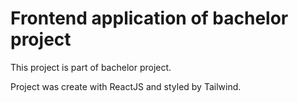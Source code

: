 # Frontend application of bachelor project

This project is part of bachelor project.

Project was create with ReactJS and styled by Tailwind.
